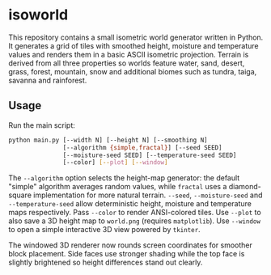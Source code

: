 # isoworld

This repository contains a small isometric world generator written in Python. It
generates a grid of tiles with smoothed height, moisture and temperature values
and renders them in a basic ASCII isometric projection. Terrain is derived from
all three properties so worlds feature water, sand, desert, grass, forest,
mountain, snow and additional biomes such as tundra, taiga, savanna and
rainforest.

## Usage

Run the main script:

```bash
python main.py [--width N] [--height N] [--smoothing N]
               [--algorithm {simple,fractal}] [--seed SEED]
               [--moisture-seed SEED] [--temperature-seed SEED]
               [--color] [--plot] [--window]
```

The `--algorithm` option selects the height-map generator: the default "simple"
algorithm averages random values, while `fractal` uses a diamond-square
implementation for more natural terrain. `--seed`, `--moisture-seed` and
`--temperature-seed` allow deterministic height, moisture and temperature maps
respectively. Pass `--color` to render
ANSI-colored tiles. Use `--plot` to also save a 3D height map to `world.png`
(requires `matplotlib`). Use `--window` to open a simple interactive 3D view
powered by `tkinter`.

The windowed 3D renderer now rounds screen coordinates for smoother block
placement. Side faces use stronger shading while the top face is slightly
brightened so height differences stand out clearly.

